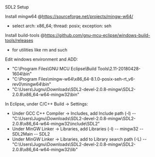 SDL2 Setup

Install mingw64 @https://sourceforge.net/projects/mingw-w64/
 - select arch: x86_64; thread: posix; exception: seh
 
Install build-tools @https://github.com/gnu-mcu-eclipse/windows-build-tools/releases
 - for utilities like rm and such


Edit windows environment and ADD:
 - "C:\Program Files\GNU MCU Eclipse\Build Tools\2.11-20180428-1604\bin"
 - "C:\Program Files\mingw-w64\x86_64-8.1.0-posix-seh-rt_v6-rev0\mingw64\bin"
 - "C:\Users\Jugnu\Downloads\SDL2-devel-2.0.8-mingw\SDL2-2.0.8\x86_64-w64-mingw32\bin"
 
In Eclipse, under C/C++ Build -> Settings:
 - Under GCC C++ Compiler -> Includes, add Include path (-l) 
    -- "C:\Users\Jugnu\Downloads\SDL2-devel-2.0.8-mingw\SDL2-2.0.8\x86_64-w64-mingw32\include\SDL2"
 - Under MinGW Linker -> Libraries, add Libraries (-l)
    -- mingw32
	-- SDL2Main
	-- SDL2
- Under MinGW Linker -> Libraries, add to Library search path (-L)
    -- "C:\Users\Jugnu\Downloads\SDL2-devel-2.0.8-mingw\SDL2-2.0.8\x86_64-w64-mingw32\lib"